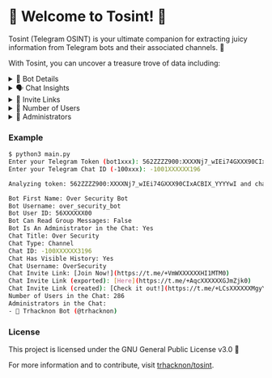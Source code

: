 
# 🌟 Welcome to Tosint! 🌟

Tosint (Telegram OSINT) is your ultimate companion for extracting juicy information from Telegram bots and their associated channels. 🚀

With Tosint, you can uncover a treasure trove of data including:

<details>
  <summary>🤖 Bot Details</summary>

  - First Name: Over Security Bot
  - Username: over_security_bot
  - User ID: 56XXXXXX00
  - Can Read Group Messages: False
  - Is An Administrator in the Chat: Yes
</details>

<details>
  <summary>🗣️ Chat Insights</summary>

  - Title: Over Security
  - Type: Channel
  - ID: -100XXXXXX3196
  - Has Visible History: Yes
  - Username: OverSecurity
</details>

<details>
  <summary>💌 Invite Links</summary>

  - [Join Now!](https://t.me/+VmWXXXXXXHI1MTM0)
  - [Here](https://t.me/+AqcXXXXXXGJmZjk0)
  - [Check it out!](https://t.me/+LCsXXXXXXMgyYTg0)
</details>

<details>
  <summary>👥 Number of Users</summary>

  - 286
</details>

<details>
  <summary>👑 Administrators</summary>

  - 🤖 Trhacknon Bot (@trhacknon)
</details>

### Example

```bash
$ python3 main.py
Enter your Telegram Token (bot1xxx): 562ZZZZ900:XXXXNj7_wIEi74GXXX90CIxACBIX_YYYYwI
Enter your Telegram Chat ID (-100xxx): -1001XXXXXX196

Analyzing token: 562ZZZZ900:XXXXNj7_wIEi74GXXX90CIxACBIX_YYYYwI and chat ID: -1001XXXXXX196

Bot First Name: Over Security Bot
Bot Username: over_security_bot
Bot User ID: 56XXXXXX00
Bot Can Read Group Messages: False
Bot Is An Administrator in the Chat: Yes
Chat Title: Over Security
Chat Type: Channel
Chat ID: -100XXXXXX3196
Chat Has Visible History: Yes
Chat Username: OverSecurity
Chat Invite Link: [Join Now!](https://t.me/+VmWXXXXXXHI1MTM0)
Chat Invite Link (exported): [Here](https://t.me/+AqcXXXXXXGJmZjk0)
Chat Invite Link (created): [Check it out!](https://t.me/+LCsXXXXXXMgyYTg0)
Number of Users in the Chat: 286
Administrators in the Chat:
- 🤖 Trhacknon Bot (@trhacknon)
```

### License

This project is licensed under the GNU General Public License v3.0 📜

For more information and to contribute, visit [trhacknon/tosint](https://github.com/trhacknon/tosint).
